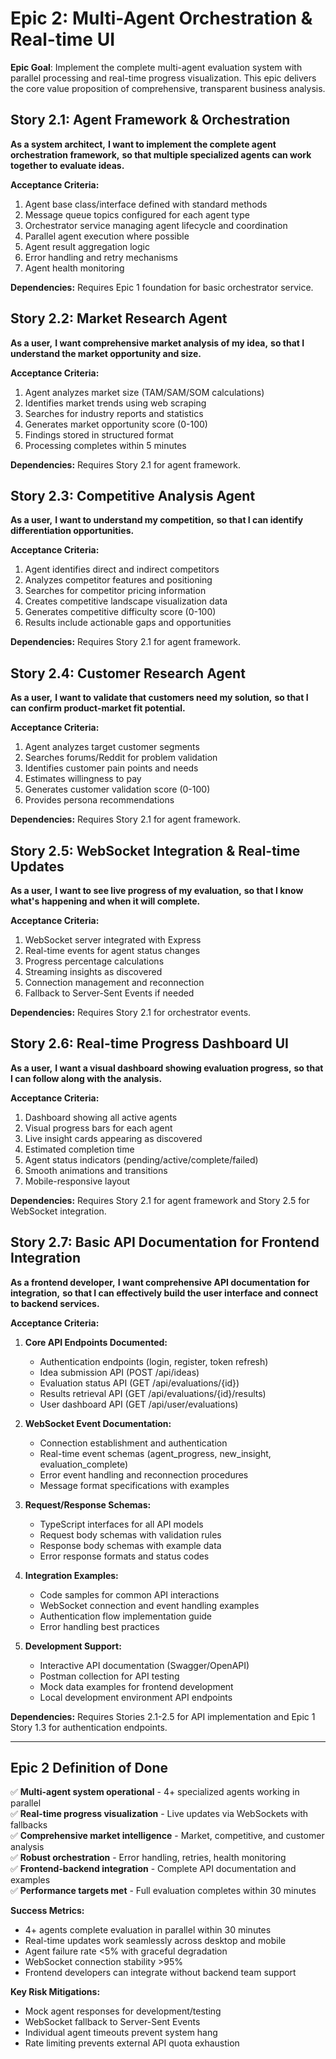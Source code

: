 # Epic 2: Multi-Agent Orchestration & Real-time UI

**Epic Goal**: Implement the complete multi-agent evaluation system with
parallel processing and real-time progress visualization. This epic delivers the
core value proposition of comprehensive, transparent business analysis.

## Story 2.1: Agent Framework & Orchestration

**As a system architect,** **I want to implement the complete agent
orchestration framework,** **so that multiple specialized agents can work
together to evaluate ideas.**

**Acceptance Criteria:**

1. Agent base class/interface defined with standard methods
2. Message queue topics configured for each agent type
3. Orchestrator service managing agent lifecycle and coordination
4. Parallel agent execution where possible
5. Agent result aggregation logic
6. Error handling and retry mechanisms
7. Agent health monitoring

**Dependencies:** Requires Epic 1 foundation for basic orchestrator service.

## Story 2.2: Market Research Agent

**As a user,** **I want comprehensive market analysis of my idea,** **so that I
understand the market opportunity and size.**

**Acceptance Criteria:**

1. Agent analyzes market size (TAM/SAM/SOM calculations)
2. Identifies market trends using web scraping
3. Searches for industry reports and statistics
4. Generates market opportunity score (0-100)
5. Findings stored in structured format
6. Processing completes within 5 minutes

**Dependencies:** Requires Story 2.1 for agent framework.

## Story 2.3: Competitive Analysis Agent

**As a user,** **I want to understand my competition,** **so that I can identify
differentiation opportunities.**

**Acceptance Criteria:**

1. Agent identifies direct and indirect competitors
2. Analyzes competitor features and positioning
3. Searches for competitor pricing information
4. Creates competitive landscape visualization data
5. Generates competitive difficulty score (0-100)
6. Results include actionable gaps and opportunities

**Dependencies:** Requires Story 2.1 for agent framework.

## Story 2.4: Customer Research Agent

**As a user,** **I want to validate that customers need my solution,** **so that
I can confirm product-market fit potential.**

**Acceptance Criteria:**

1. Agent analyzes target customer segments
2. Searches forums/Reddit for problem validation
3. Identifies customer pain points and needs
4. Estimates willingness to pay
5. Generates customer validation score (0-100)
6. Provides persona recommendations

**Dependencies:** Requires Story 2.1 for agent framework.

## Story 2.5: WebSocket Integration & Real-time Updates

**As a user,** **I want to see live progress of my evaluation,** **so that I
know what's happening and when it will complete.**

**Acceptance Criteria:**

1. WebSocket server integrated with Express
2. Real-time events for agent status changes
3. Progress percentage calculations
4. Streaming insights as discovered
5. Connection management and reconnection
6. Fallback to Server-Sent Events if needed

**Dependencies:** Requires Story 2.1 for orchestrator events.

## Story 2.6: Real-time Progress Dashboard UI

**As a user,** **I want a visual dashboard showing evaluation progress,** **so
that I can follow along with the analysis.**

**Acceptance Criteria:**

1. Dashboard showing all active agents
2. Visual progress bars for each agent
3. Live insight cards appearing as discovered
4. Estimated completion time
5. Agent status indicators (pending/active/complete/failed)
6. Smooth animations and transitions
7. Mobile-responsive layout

**Dependencies:** Requires Story 2.1 for agent framework and Story 2.5 for
WebSocket integration.

## Story 2.7: Basic API Documentation for Frontend Integration

**As a frontend developer,** **I want comprehensive API documentation for
integration,** **so that I can effectively build the user interface and connect
to backend services.**

**Acceptance Criteria:**

1. **Core API Endpoints Documented:**
   - Authentication endpoints (login, register, token refresh)
   - Idea submission API (POST /api/ideas)
   - Evaluation status API (GET /api/evaluations/{id})
   - Results retrieval API (GET /api/evaluations/{id}/results)
   - User dashboard API (GET /api/user/evaluations)

2. **WebSocket Event Documentation:**
   - Connection establishment and authentication
   - Real-time event schemas (agent_progress, new_insight, evaluation_complete)
   - Error event handling and reconnection procedures
   - Message format specifications with examples

3. **Request/Response Schemas:**
   - TypeScript interfaces for all API models
   - Request body schemas with validation rules
   - Response body schemas with example data
   - Error response formats and status codes

4. **Integration Examples:**
   - Code samples for common API interactions
   - WebSocket connection and event handling examples
   - Authentication flow implementation guide
   - Error handling best practices

5. **Development Support:**
   - Interactive API documentation (Swagger/OpenAPI)
   - Postman collection for API testing
   - Mock data examples for frontend development
   - Local development environment API endpoints

**Dependencies:** Requires Stories 2.1-2.5 for API implementation and Epic 1
Story 1.3 for authentication endpoints.

---

## Epic 2 Definition of Done

✅ **Multi-agent system operational** - 4+ specialized agents working in
parallel  
✅ **Real-time progress visualization** - Live updates via WebSockets with
fallbacks  
✅ **Comprehensive market intelligence** - Market, competitive, and customer
analysis  
✅ **Robust orchestration** - Error handling, retries, health monitoring  
✅ **Frontend-backend integration** - Complete API documentation and examples  
✅ **Performance targets met** - Full evaluation completes within 30 minutes

**Success Metrics:**

- 4+ agents complete evaluation in parallel within 30 minutes
- Real-time updates work seamlessly across desktop and mobile
- Agent failure rate <5% with graceful degradation
- WebSocket connection stability >95%
- Frontend developers can integrate without backend team support

**Key Risk Mitigations:**

- Mock agent responses for development/testing
- WebSocket fallback to Server-Sent Events
- Individual agent timeouts prevent system hang
- Rate limiting prevents external API quota exhaustion
